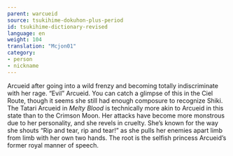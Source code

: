 ```yaml
---
parent: warcueid
source: tsukihime-dokuhon-plus-period
id: tsukihime-dictionary-revised
language: en
weight: 104
translation: "Mcjon01"
category:
- person
- nickname
---
```


Arcueid after going into a wild frenzy and becoming totally indiscriminate with her rage. “Evil” Arcueid.
You can catch a glimpse of this in the Ciel Route, though it seems she still had enough composure to recognize Shiki.
The Tatari Arcueid in *Melty Blood* is technically more akin to Arcueid in this state than to the Crimson Moon. Her attacks have become more monstrous due to her personality, and she revels in cruelty. She’s known for the way she shouts “Rip and tear, rip and tear!” as she pulls her enemies apart limb from limb with her own two hands. The root is the selfish princess Arcueid’s former royal manner of speech.
